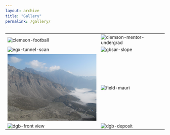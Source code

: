 ```yaml
---
layout: archive
title: "Gallery"
permalink: /gallery/
---
```


<table>
  <tr>
    <td><img src="/images/gallery/clemson-football.jpg" alt="clemson-football" height="300"></td>
    <td><img src="/images/clemson-mentor-undergrad.jpg" alt="clemson-mentor-undergrad" height="300"></td>
  </tr>
  <tr>
    <td><img src="/images/egx-tunnel-scan.jpg" alt="egx-tunnel-scan" width="400"></td>
    <td><img src="/images/gbsar-slope.jpg" alt="gbsar-slope" width="400"></td>
  </tr>
  <tr>
    <td><img src="/images/dgb-top.jpg" alt="dgb-top" width="300"></td>
    <td><img src="/images/field-mauri.jpg" alt="field-mauri" width="400"></td>
  </tr>
  <tr>
    <td><img src="/images/dgb-front view.jpg" alt="dgb-front view" width="400"></td>
    <td><img src="/images/dgb-deposit.jpg" alt="dgb-deposit" width="400"></td>
  </tr>

</table>


<!-- <style>
body {
    display: flex;
    justify-content: center;
    align-items: center;
    height: 100vh;
    background-color: #f0f0f0;
    margin: 0;
    flex-direction: column;
}

table {
    border-collapse: collapse;
}

td {
    padding: 10px;
    border: 1px solid #ccc;
}

img {
    border-radius: 10px;
    transition: transform 0.3s ease;
}

img:hover {
    transform: scale(1.05);
    border-color: #777;
}
</style> -->


<!-- ![Image 1](/images/DGB-top.jpg)
![Image 2](/images/DGB-Deposit.jpg) -->
<!-- ![Image 3](image3.jpg)
![Image 4](image4.jpg)
![Image 5](image5.jpg)
![Image 6](image6.jpg) -->

<!-- <style>
body {
    display: flex;
    justify-content: center;
    align-items: center;
    height: 100vh;
    background-color: #f0f0f0;
    margin: 0;
    flex-direction: column;
}

.image-container {
    display: grid;
    grid-template-columns: repeat(auto-fill, minmax(150px, 1fr));
    gap: 10px;
    width: 80%;
    max-width: 1000px;
    margin: 20px 0;
}

.image-container img {
    width: 100%;
    height: auto;
    display: block;
    border: 2px solid #ccc;
    border-radius: 10px;
    transition: transform 0.3s ease;
}

.image-container img:hover {
    transform: scale(1.05);
    border-color: #777;
}
</style> -->


